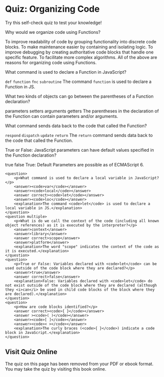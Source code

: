 # Quiz: Organizing Code

Try this self-check quiz to test your knowledge!

<quiz name="">
    <question multiple>
        <p>Why would we organize code using Functions?</p>
        <answer correct>To improve readability of code by grouping functionality into discrete code blocks.</answer>
        <answer correct>To make maintenance easier by containing and isolating logic.</answer>
        <answer correct>To improve debugging by creating authoritative code blocks that handle one specific feature.</answer>
        <answer correct>To facilitate more complex algorithms.</answer>
        <explanation>All of the above are reasons for organizing code using Functions.</explanation>
    </question>
    <question>
        <p>What command is used to declare a Function in JavaScript?</p>
        <answer><code>def</code></answer>
        <answer correct><code>function</code></answer>
        <answer><code>fnc</code></answer>
        <answer><code>subroutine</code></answer>
        <explanation>The command <code>function</code> is used to declare a Function in JS.</explanation>
    </question>
    <question multiple>
        <p>What two kinds of objects can go between the parentheses of a Function declaration?</p>
        <answer correct>parameters</answer>
        <answer>setters</answer>
        <answer correct>arguments</answer>
        <answer>getters</answer>
        <explanation>The parentheses in the declaration of the Function can contain parameters and/or arguments.</explanation>
    </question>
    <question>
        <p>What command sends data back to the code that called the Function?</p>
        <answer><code>respond</code></answer>
        <answer ><code>dispatch</code></answer>
        <answer><code>update</code></answer>
        <answer correct><code>return</code></answer>
        <explanation>The <code>return</code> command sends data back to the code that called the Function.</explanation>
    </question>
    <question>
        <p>True or False: JavaScript parameters can have default values specified in the Function declaration?</p>
        <answer correct>true</answer>
        <answer>false</answer>
        <explanation>True: Default Parameters are possible as of ECMAScript 6.</explanation>
    </question>  
    
    
    
    <question>
        <p>What command is used to declare a local variable in JavaScript?</p>
        <answer><code>var</code></answer>
        <answer><code>local</code></answer>
        <answer correct><code>let</code></answer>
        <answer><code>loc</code></answer>
        <explanation>The command <code>let</code> is used to declare a local variable in JS.</explanation>
    </question>
    <question multiple>
        <p>What is do we call the context of the code (including all known object references) as it is executed by the interpreter?</p>
        <answer>context</answer>
        <answer>library</answer>
        <answer correct>scope</answer>
        <answer>platform</answer>
        <explanation>The word "scope" indicates the context of the code as it is executed.</explanation>
    </question>
    <question>
        <p>True or False: Variables declared with <code>let</code> can be used outside of the code block where they are declared?</p>
        <answer>true</answer>
        <answer correct>false</answer>
        <explanation>False: Variables declared with <code>let</code> do not exist outside of the code block where they are declared (although they <i>can</i> be used in child code blocks of the block where they are declared).</explanation>
    </question>
    <question>
        <p>How are code blocks identified?</p>
        <answer correct><code>{ }</code></answer>
        <answer ><code>( )</code></answer>
        <answer><code>[ ]</code></answer>
        <answer><code>< ></code></answer>
        <explanation>The curly braces (<code>{ }</code>) indicate a code block in JavaScript.</explanation>
    </question>
</quiz>

<div class="no-quiz">
     <h2>Visit Quiz Online</h2>
     <p> 
         The quiz on this page has been removed from your PDF 
         or ebook format. You may take the quiz by visiting
         this book online.
     </p>
</div>
